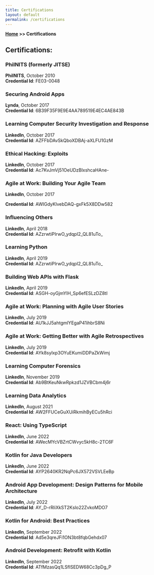 ```yaml
---
title: Certifications
layout: default
permalink: /certifications
---
```


**[Home](/) >> Certifications**

## Certifications:

<div class="card">
  <h3>PhilNITS (formerly JITSE)</h3>
  <p><b>PhilNITS</b>, October 2010<br>
  <b>Credential Id</b>: FE03-0048</p>
  <a href="https://www.philnits.org/passers201505.html#Oct242010FE"><span class="card-link-spanner"></span></a>
</div>

<div class="card">
  <h3>Securing Android Apps</h3>
  <p><b>Lynda</b>, October 2017<br>
  <b>Credential Id</b>: 6B39F35F9E9E4AA789519E4EC4AE843B</p>
  <a href="http://www.lynda.com/Android-tutorials/Securing-Android-Apps/614303-2.html"><span class="card-link-spanner"></span></a>
</div>

<div class="card">
  <h3>Learning Computer Security Investigation and Response</h3>
  <p><b>LinkedIn</b>, October 2017<br>
  <b>Credential Id</b>:  AZFFbDAvSkQboXDBAj-aXLFU1GzM</p>
  <a href="https://www.linkedin.com/learning/certificates/0f11142027ea1f28481d804e112ea242deef316c5a99f27ad4ea792536a913fa"><span class="card-link-spanner"></span></a>
</div>

<div class="card">
  <h3>Ethical Hacking: Exploits</h3>
  <p><b>LinkedIn</b>, October 2017<br>
  <b>Credential Id</b>: Ac7KvJmVj51OeUDzBlxshcaHAne-</p>
  <a href="https://www.linkedin.com/learning/certificates/17f2f2d81f04b2198bc78bdea01ea0dea36c0364c93133fe66728fed1de0e81e"><span class="card-link-spanner"></span></a>
</div>

<div class="card">
  <h3>Agile at Work: Building Your Agile Team</h3>
  <p><b>LinkedIn</b>, October 2017<br></p>
  <b>Credential Id</b>: AWIGdyKlvebDAQ-gxFk5X8DDw582</p>
  <a href="https://www.linkedin.com/learning/certificates/1f0b06c14243967ed90cf973fdf3d44e7ad8b6bb5d6274cd60486e73136cb779"><span class="card-link-spanner"></span></a>
</div>

<div class="card">
  <h3>Influencing Others</h3>
  <p><b>LinkedIn</b>, April 2018<br>
  <b>Credential Id</b>: AZzrwtiPIrwO_ydqpI2_QL81uTo_</p>
  <a href="https://www.linkedin.com/learning/certificates/52bab057a30564ba0496447c7448c08677d102c75799cc4a18645a8626215e23"><span class="card-link-spanner"></span></a>
</div>

<div class="card">
  <h3>Learning Python</h3>
  <p><b>LinkedIn</b>, April 2019<br>
  <b>Credential Id</b>: AZzrwtiPIrwO_ydqpI2_QL81uTo_</p>
  <a href="https://www.linkedin.com/learning/certificates/d89fc0c59f1964c16b2afec0b3aa7964ed52542ae1788fa1a546059424c2b70f"><span class="card-link-spanner"></span></a>
</div>

<div class="card">
  <h3>Building Web APIs with Flask</h3>
  <p><b>LinkedIn</b>, April 2019<br>
  <b>Credential Id</b>: ASGH-oyGjmYIH_Sp6efESLzDZ8tI</p>
  <a href="https://www.linkedin.com/learning/certificates/43c829515139bc508942db97716472b6176f4b8815f3873cda38e00d97ffe6f0"><span class="card-link-spanner"></span></a>
</div>

<div class="card">
  <h3>Agile at Work: Planning with Agile User Stories</h3>
  <p><b>LinkedIn</b>, July 2019<br>
  <b>Credential Id</b>: AU1kJJ5ahtgmlYEgaP41ihbrS8Ni</p>
  <a href="https://www.linkedin.com/learning/certificates/625f7348bd198086b7434d7793f8fe0e01c3da077220220beea7022ad80ef84c"><span class="card-link-spanner"></span></a>
</div>

<div class="card">
  <h3>Agile at Work: Getting Better with Agile Retrospectives</h3>
  <p><b>LinkedIn</b>, July 2019<br>
  <b>Credential Id</b>: AYk8sylxp3OYuEKumiDDPaZkWimj</p>
  <a href="https://www.linkedin.com/learning/certificates/8f18418695f8dbc23d3d06a2ae12b0b2b5620c2c908ed4607b1d7ce35bb15ba8"><span class="card-link-spanner"></span></a>
</div>

<div class="card">
  <h3>Learning Computer Forensics</h3>
  <p><b>LinkedIn</b>, November 2019<br>
  <b>Credential Id</b>: Ab9BtKeuNkwRpkzd1JZVBCbm4j6r</p>
  <a href="https://www.linkedin.com/learning/certificates/d1958ff25948abfba0e8056627f9a657e78207c46137dc7e8cdbb7880a44d44d"><span class="card-link-spanner"></span></a>
</div>

<div class="card">
  <h3>Learning Data Analytics</h3>
  <p><b>LinkedIn</b>, August 2021<br>
  <b>Credential Id</b>: AW2FFUCeGuXUiRkmihByECu5hRci</p>
  <a href="https://www.linkedin.com/learning/certificates/fcfaf23aa4bc5b08e5f31a2d17a3b6ee9b0463205e8aeeee0f687e832372d08a"><span class="card-link-spanner"></span></a>
</div>

<div class="card">
  <h3>React: Using TypeScript</h3>
  <p><b>LinkedIn</b>, June 2022<br>
  <b>Credential Id</b>: AWecMYcVBZrtCWvyc5kH8c-2TC6F</p>
  <a href="https://www.linkedin.com/learning/certificates/d7cb245ade9abc717b28af1dcfe559493ceb5161114411f17432cb2b50dd9bdf"><span class="card-link-spanner"></span></a>
</div>

<div class="card">
  <h3>Kotlin for Java Developers</h3>
  <p><b>LinkedIn</b>, June 2022<br>
  <b>Credential Id</b>: AYP2640KR2NqPc6JX572VSVLEeBp</p>
  <a href="https://www.linkedin.com/learning/certificates/b6cb66784715f18b45c3dd5e7a77c1ad739c434b9952295e0b880ab41c4da63a"><span class="card-link-spanner"></span></a>
</div>

<div class="card">
  <h3>Android App Development: Design Patterns for Mobile Architecture</h3>
  <p><b>LinkedIn</b>, July 2022<br>
  <b>Credential Id</b>: AY_D-rRliXkST2Kslo22ZvkoMDO7</p>
  <a href="https://www.linkedin.com/learning/certificates/24c5602b48c2ab907a49157ac82696a436e1b93db5e7b748f7126b5e699b3c1c"><span class="card-link-spanner"></span></a>
</div>

<div class="card">
  <h3>Kotlin for Android: Best Practices</h3>
  <p><b>LinkedIn</b>, September 2022<br>
  <b>Credential Id</b>: Ad5e3qreJFi1ON3bt8fqbGehdx07</p>
  <a href="https://www.linkedin.com/learning/certificates/43fb3e6458966d2390e531f798758116ed3fbba09740dabe29f4d5e262c6f9f8"><span class="card-link-spanner"></span></a>
</div>

<div class="card">
  <h3>Android Development: Retrofit with Kotlin</h3>
  <p><b>LinkedIn</b>, September 2022<br>
  <b>Credential Id</b>: ATfMzasQq1LSfISEDW68Cc3pDg_P</p>
  <a href="https://www.linkedin.com/learning/certificates/a81a8092d66b6cc8e2997ccebca1bfb6e9f2cda3c5a95b47769fa6a2cc9dd0fc"><span class="card-link-spanner"></span></a>
</div>
